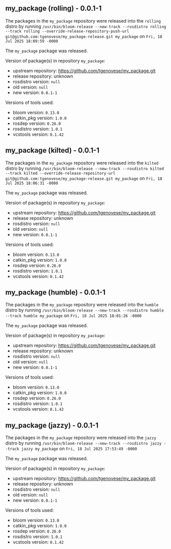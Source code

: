 ## my_package (rolling) - 0.0.1-1

The packages in the `my_package` repository were released into the `rolling` distro by running `/usr/bin/bloom-release --new-track --rosdistro rolling --track rolling --override-release-repository-push-url git@github.com:tgenovese/my_package-release.git my_package` on `Fri, 18 Jul 2025 18:09:59 -0000`

The `my_package` package was released.

Version of package(s) in repository `my_package`:

- upstream repository: https://github.com/tgenovese/my_package.git
- release repository: unknown
- rosdistro version: `null`
- old version: `null`
- new version: `0.0.1-1`

Versions of tools used:

- bloom version: `0.13.0`
- catkin_pkg version: `1.0.0`
- rosdep version: `0.26.0`
- rosdistro version: `1.0.1`
- vcstools version: `0.1.42`


## my_package (kilted) - 0.0.1-1

The packages in the `my_package` repository were released into the `kilted` distro by running `/usr/bin/bloom-release --new-track --rosdistro kilted --track kilted --override-release-repository-url git@github.com:tgenovese/my_package-release.git my_package` on `Fri, 18 Jul 2025 18:06:31 -0000`

The `my_package` package was released.

Version of package(s) in repository `my_package`:

- upstream repository: https://github.com/tgenovese/my_package.git
- release repository: unknown
- rosdistro version: `null`
- old version: `null`
- new version: `0.0.1-1`

Versions of tools used:

- bloom version: `0.13.0`
- catkin_pkg version: `1.0.0`
- rosdep version: `0.26.0`
- rosdistro version: `1.0.1`
- vcstools version: `0.1.42`


## my_package (humble) - 0.0.1-1

The packages in the `my_package` repository were released into the `humble` distro by running `/usr/bin/bloom-release --new-track --rosdistro humble --track humble my_package` on `Fri, 18 Jul 2025 18:01:26 -0000`

The `my_package` package was released.

Version of package(s) in repository `my_package`:

- upstream repository: https://github.com/tgenovese/my_package.git
- release repository: unknown
- rosdistro version: `null`
- old version: `null`
- new version: `0.0.1-1`

Versions of tools used:

- bloom version: `0.13.0`
- catkin_pkg version: `1.0.0`
- rosdep version: `0.26.0`
- rosdistro version: `1.0.1`
- vcstools version: `0.1.42`


## my_package (jazzy) - 0.0.1-1

The packages in the `my_package` repository were released into the `jazzy` distro by running `/usr/bin/bloom-release --new-track --rosdistro jazzy --track jazzy my_package` on `Fri, 18 Jul 2025 17:53:49 -0000`

The `my_package` package was released.

Version of package(s) in repository `my_package`:

- upstream repository: https://github.com/tgenovese/my_package.git
- release repository: unknown
- rosdistro version: `null`
- old version: `null`
- new version: `0.0.1-1`

Versions of tools used:

- bloom version: `0.13.0`
- catkin_pkg version: `1.0.0`
- rosdep version: `0.26.0`
- rosdistro version: `1.0.1`
- vcstools version: `0.1.42`


